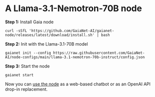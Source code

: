 # A Llama-3.1-Nemotron-70B node

**Step 1:** Install Gaia node

```
curl -sSfL 'https://github.com/GaiaNet-AI/gaianet-node/releases/latest/download/install.sh' | bash
```

**Step 2:** Init with the Llama-3.1-70B model

```
gaianet init --config https://raw.githubusercontent.com/GaiaNet-AI/node-configs/main/llama-3.1-nemotron-70b-instruct/config.json
```

**Step 3:** Start the node

```
gaianet start
```

Now you can [use the node](https://docs.gaianet.ai/user-guide/mynode) as a web-based chatbot or as an OpenAI API drop-in replacement.
